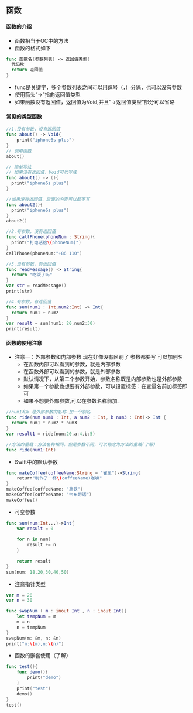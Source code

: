 ## 函数

#### 函数的介绍

- 函数相当于OC中的方法
- 函数的格式如下

```swift
func 函数名(参数列表) -> 返回值类型{
  代码块
  return 返回值
}
```

- func是关键字，多个参数列表之间可以用逗号（，）分隔，也可以没有参数
- 使用箭头“->”指向返回值类型
- 如果函数没有返回值，返回值为Void,并且“->返回值类型”部分可以省略

#### 常见的类型函数

```swift
//1.没有参数，没有返回值
func about() -> Void{
	print("iphone6s plus")
}
// 调用函数
about()

// 简单写法
// 如果没有返回值，Void可以写成
func about1() -> (){
  print("iphone6s plus")
}

//如果没有返回值，后面的内容可以都不写
func about2(){
  print("iphone6s plus")
}
about2()

//2.有参数，没有返回值
func callPhone(phoneNum : String){
  print("打电话给\(phoneNum)")
}
callPhone(phoneNum:"+86 110")

//3.没有参数，有返回值
func readMessage() -> String{
  return "吃饭了吗"
}
var str = readMessage()
print(str)

//4.有参数，有返回值
func sum(num1 : Int,num2:Int) -> Int{
  return num1 + num2
}
var result = sum(num1: 20,num2:30)
print(result)
```

#### 函数的使用注意

- 注意一：外部参数和内部参数 现在好像没有区别了 参数都要写 可以加别名
  - 在函数内部可以看到的参数，就是内部参数
  - 在函数外部可以看到的参数，就是外部参数
  - 默认情况下，从第二个参数开始，参数名称既是内部参数也是外部参数
  - 如果第一个参数也想要有外部参数，可以设置标签：在变量名前加标签即可
  - 如果不想要外部参数,可以在参数名称前加_

````Swift
//num1和a 是外部参数的名称 加一个别名
func ride(num num1 : Int, a num2 : Int, b num3 : Int)-> Int {
  return num1 * num2 * num3
}
var result1 = ride(num:20,a:4,b:5)

//方法的重载：方法名称相同，但是参数不同，可以称之为方法的重载(了解)
func ride(num1:Int)
````

- Swift中的默认参数

```swift
func makeCoffee(coffeeName:String = "雀巢")->String{
    return"制作了一杯\(coffeeName)咖啡"
}
makeCoffee(coffeeName: "拿铁")
makeCoffee(coffeeName: "卡布奇诺")
makeCoffee()
```

- 可变参数

```swift
func sum(num:Int...)->Int{
    var result = 0
    
    for n in num{
        result += n
    }
    
    return result
}
sum(num: 18,20,30,40,50)
```

- 注意指针类型

```swift
var m = 20
var n = 30

func swapNum ( m : inout Int , n : inout Int){
    let tempNum = m
    m = n
    n = tempNum
}
swapNum(m: &m, n: &n)
print("m:\(m),n:\(n)")
```

- 函数的嵌套使用（了解）

```swift
func test(){
    func demo(){
        print("demo")
    }
    print("test")
    demo()
}
test()
```



